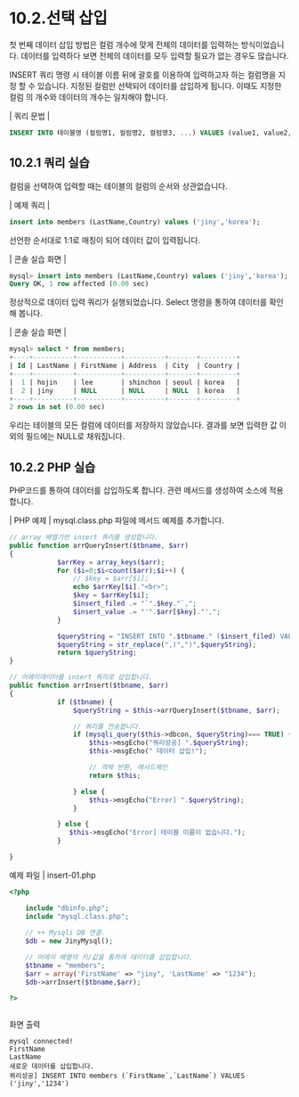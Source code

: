 # 10.2.선택 삽입 
첫 번째 데이터 삽입 방법은 컬럼 개수에 맞게 전체의 데이터를 입력하는 방식이었습니다. 데이터를 입력하다 보면 전체의 데이터를 모두 입력할 필요가 없는 경우도 많습니다.  

INSERT 쿼리 명령 시 테이블 이름 뒤에 괄호를 이용하여 입력하고자 하는 컬럼명을 지정 할 수 있습니다. 지정된 컬럼만 선택되어 데이터를 삽입하게 됩니다. 이때도 지정한 컬럼 
의 개수와 데이터의 개수는 일치해야 합니다.  

| 쿼리 문법 |
```sql 
INSERT INTO 테이블명 (컬럼명1, 컬럼명2, 컬럼명3, ...) VALUES (value1, value2, value3, ...);
```

## 10.2.1 쿼리 실습 
컬럼을 선택하여 입력할 때는 테이블의 컬럼의 순서와 상관없습니다.  

| 예제 쿼리 | 
```sql 
insert into members (LastName,Country) values ('jiny','korea');
```

선언한 순서대로 1:1로 매칭이 되어 데이터 값이 입력됩니다.  

| 콘솔 실습 화면 | 
```sql
mysql> insert into members (LastName,Country) values ('jiny','korea');
Query OK, 1 row affected (0.00 sec)
```

정상적으로 데이터 입력 쿼리가 실행되었습니다. Select 명령을 통하여 데이터를 확인해 봅니다.

| 콘솔 실습 화면 | 
```sql
mysql> select * from members;
+----+----------+-----------+----------+-------+---------+
| Id | LastName | FirstName | Address  | City  | Country |
+----+----------+-----------+----------+-------+---------+
|  1 | hojin    | lee       | shinchon | seoul | korea   |
|  2 | jiny     | NULL      | NULL     | NULL  | korea   |
+----+----------+-----------+----------+-------+---------+
2 rows in set (0.00 sec)

```
우리는 테이블의 모든 컬럼에 데이터를 저장하지 않았습니다. 결과를 보면 입력한 값 이외의 필드에는 NULL로 채워집니다.  

## 10.2.2 PHP 실습 
PHP코드를 통하여 데이터를 삽입하도록 합니다. 관련 메서드를 생성하여 소스에 적용합니다.  

| PHP 예제 | 
mysql.class.php 파일에 메서드 예제를 추가합니다. 
```php
// array 배열기반 insert 쿼리를 생성합니다.
public function arrQueryInsert($tbname, $arr)
{
            $arrKey = array_keys($arr);
            For ($i=0;$i<count($arr);$i++) {
                // $key = $arr[$i];
                echo $arrKey[$i]."<br>";
                $key = $arrKey[$i];
                $insert_filed .= "`".$key."`,"; 
                $insert_value .= "'".$arr[$key]."',";
            }

            $queryString = "INSERT INTO ".$tbname." ($insert_filed) VALUES ($insert_value);";
            $queryString = str_replace(",)",")",$queryString);
            return $queryString;               
}

// 어레이데이터를 insert 쿼리로 삽입합니다. 
public function arrInsert($tbname, $arr)
{
            if ($tbname) {
                $queryString = $this->arrQueryInsert($tbname, $arr);

                // 쿼리를 전송합니다.
                if (mysqli_query($this->dbcon, $queryString)=== TRUE) {
                    $this->msgEcho("쿼리성공] ".$queryString);
                    $this->msgEcho(" 데이터 삽입!");

                    // 객체 반환, 매서드체인
                    return $this; 

                } else {
                    $this->msgEcho("Error] ".$queryString);
                } 

            } else {
               $this->msgEcho("Error] 테이블 이름이 없습니다."); 
            }

}
```

예제 파일 | insert-01.php 
```php
<?php

	include "dbinfo.php";
	include "mysql.class.php";
 
	// ++ Mysqli DB 연결.
	$db = new JinyMysql();

	// 어레이 배열의 키/값을 통하여 데이터를 삽입합니다.
	$tbname = "members";
	$arr = array('FirstName' => "jiny", 'LastName' => "1234");
	$db->arrInsert($tbname,$arr);

?>
 
```

화면 출력 
```
mysql connected!
FirstName
LastName
새로운 데이터를 삽입합니다.
쿼리성공] INSERT INTO members (`FirstName`,`LastName`) VALUES ('jiny','1234')
```
